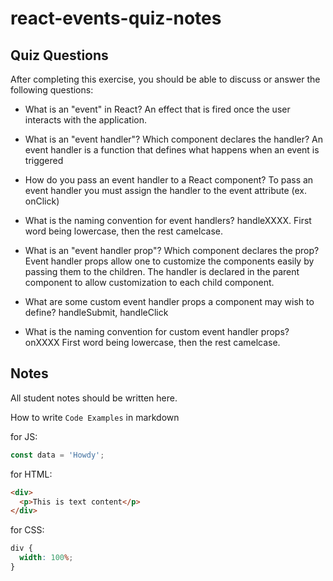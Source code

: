 # react-events-quiz-notes

## Quiz Questions

After completing this exercise, you should be able to discuss or answer the following questions:

- What is an "event" in React?
  An effect that is fired once the user interacts with the application.

- What is an "event handler"? Which component declares the handler?
  An event handler is a function that defines what happens when an event is triggered

- How do you pass an event handler to a React component?
  To pass an event handler you must assign the handler to the event attribute (ex. onClick)

- What is the naming convention for event handlers?
  handleXXXX. First word being lowercase, then the rest camelcase.

- What is an "event handler prop"? Which component declares the prop?
  Event handler props allow one to customize the components easily by passing them to the children. The handler is declared in the parent component to allow customization to each child component.

- What are some custom event handler props a component may wish to define?
  handleSubmit, handleClick

- What is the naming convention for custom event handler props?
  onXXXX First word being lowercase, then the rest camelcase.

## Notes

All student notes should be written here.

How to write `Code Examples` in markdown

for JS:

```javascript
const data = 'Howdy';
```

for HTML:

```html
<div>
  <p>This is text content</p>
</div>
```

for CSS:

```css
div {
  width: 100%;
}
```
